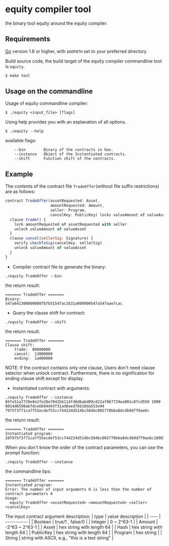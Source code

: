 # equity compiler tool

the binary tool equity around the equity compiler.

## Requirements

[Go](https://golang.org/doc/install) version 1.8 or higher, with `$GOPATH` set to your preferred directory

Build source code, the build target of the equity compiler commandline tool is `equity`.

```bash
$ make tool
```

## Usage on the commandline

Usage of equity commandline compiler:
```shell
$ ./equity <input_file> [flags]
```

Using help provides you with an explanation of all options.

```shell
$ ./equity --help
```

available flags:
```shell
    --bin        Binary of the contracts in hex.
    --instance   Object of the Instantiated contracts.
    --shift      Function shift of the contracts.
```

## Example

The contents of the contract file `TradeOffer`(without file suffix restrictions) are as follows:
```js
contract TradeOffer(assetRequested: Asset,
                    amountRequested: Amount,
                    seller: Program,
                    cancelKey: PublicKey) locks valueAmount of valueAsset {
  clause trade() {
    lock amountRequested of assetRequested with seller
    unlock valueAmount of valueAsset
  }
  clause cancel(sellerSig: Signature) {
    verify checkTxSig(cancelKey, sellerSig)
    unlock valueAmount of valueAsset
  }
}
```

- Compiler contract file to generate the binary:
```shell
./equity TradeOffer --bin
```

  the return result:
```shell
======= TradeOffer =======
Binary:
547a6413000000007b7b51547ac1631a000000547a547aae7cac
```

- Query the clause shift for contract:
```shell
./equity TradeOffer --shift
```

  the return result:
```shell
======= TradeOffer =======
Clause shift:
    trade:  00000000
    cancel:  13000000
    ending:  1a000000
```

NOTE: 
If the contract contains only one clause, Users don't need clause selector when unlock contract. Furthermore, there is no signification for ending clause shift except for display.

- Instantiated contract with arguments:
```shell
./equity TradeOffer --instance 84fe51a7739e8e2fe28e7042bb114fd6d6abd09cd22af867729ea001c87cd550 1000 0014d6598ab7dce6b04d43f31ad6eed76b18da553e94 7975f3f71ca7f55ecdef53ccf44224d514bc584bc065770bba8dcdb9d7f9ae6c
```

  the return result:
```shell
======= TradeOffer =======
Instantiated program:
207975f3f71ca7f55ecdef53ccf44224d514bc584bc065770bba8dcdb9d7f9ae6c160014d6598ab7dce6b04d43f31ad6eed76b18da553e9402e8032084fe51a7739e8e2fe28e7042bb114fd6d6abd09cd22af867729ea001c87cd550741a547a6413000000007b7b51547ac1631a000000547a547aae7cac00c0
```

When you don't know the order of the contract parameters, you can use the prompt function:
```shell
./equity TradeOffer --instance
```

  the commandline tips:
```shell
======= TradeOffer =======
Instantiated program:
Error: The number of input arguments 0 is less than the number of contract parameters 4
Usage:
  equity TradeOffer <assetRequested> <amountRequested> <seller> <cancelKey>
```

The input contract argument description:
| type | value description |
| ---- | ----------- |
| Boolean | true/1 , false/0 |
| Integer | 0 ~ 2^63-1 |
| Amount | -2^63 ~ 2^63-1 |
| Asset | hex string with length 64 |
| Hash | hex string with length 64 |
| PublicKey | hex string with length 64 |
| Program | hex string |
| String | string with ASCII, e.g., "this is a test string" |
